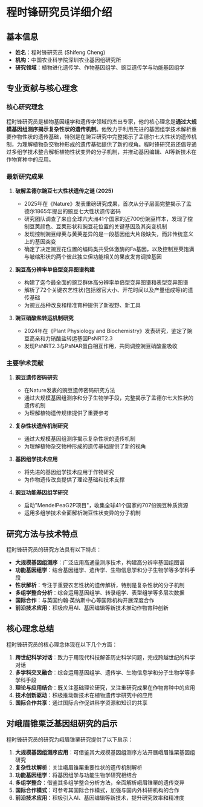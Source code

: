 # 程时锋研究员详细介绍

## 基本信息
- **姓名**：程时锋研究员 (Shifeng Cheng)
- **机构**：中国农业科学院深圳农业基因组研究所
- **研究领域**：植物进化遗传学、作物基因组学、豌豆遗传学与功能基因组学

## 专业贡献与核心理念

### 核心研究理念
程时锋研究员是植物基因组学和遗传学领域的杰出专家，他的核心理念是**通过大规模基因组测序揭示复杂性状的遗传机制**。他致力于利用先进的基因组学技术解析重要作物性状的遗传基础，特别是在豌豆研究中完整揭示了孟德尔七大性状的遗传机制，为理解植物杂交物种形成的遗传基础提供了新的视角。程时锋研究员还倡导通过多组学技术整合解析植物性状变异的分子机制，并推动基因编辑、AI等新技术在作物育种中的应用。

### 最新研究成果

1. **破解孟德尔豌豆七大性状遗传之谜 (2025)**
   - 2025年在《Nature》发表重磅研究成果，首次从分子层面完整揭示了孟德尔1865年提出的豌豆七大性状遗传密码
   - 研究团队调查了来自全球六大洲41个国家的近700份豌豆样本，发现了控制豆荚颜色、豆荚形状和豌豆花位置的关键基因及其突变机制
   - 发现控制豌豆绿荚与黄荚差异的是一段基因组大片段缺失，而非传统意义上的基因突变
   - 确定了决定豌豆花位置的编码类共受体激酶的Fa基因，以及控制豆荚饱满与皱缩形状的两个彼此独立但功能相关的果皮发育调控基因

2. **豌豆高分辨率单倍型变异图谱构建**
   - 构建了迄今最全面的豌豆群体高分辨率单倍型变异图谱和表型变异图谱
   - 解析了72个关键农艺性状(包括器官大小、开花时间以及产量组成等)的遗传基础
   - 为豌豆品种改良和精准育种提供了新视野、新工具

3. **豌豆硝酸盐转运机制研究**
   - 2024年在《Plant Physiology and Biochemistry》发表研究，鉴定了豌豆高亲和力硝酸盐转运基因PsNRT2.3
   - 发现PsNRT2.3与PsNAR蛋白相互作用，共同调控豌豆硝酸盐吸收

### 主要学术贡献

1. **豌豆遗传密码研究**
   - 在Nature发表的豌豆遗传密码研究方法
   - 通过大规模基因组测序和分子生物学手段，完整揭示了孟德尔七大性状的遗传机制
   - 为理解植物遗传规律提供了重要参考

2. **复杂性状遗传机制研究**
   - 通过大规模基因组测序揭示复杂性状的遗传机制
   - 为理解植物杂交物种形成的遗传基础提供了新的视角

3. **基因组学技术应用**
   - 将先进的基因组学技术应用于作物研究
   - 为作物遗传改良提供了理论基础和技术支撑

4. **豌豆功能基因组学研究**
   - 启动"MendelPeaG2P项目"，收集全球41个国家的707份豌豆种质资源
   - 运用多组学技术全面解析豌豆性状变异的分子机制

## 研究方法与技术特点

程时锋研究员的研究方法具有以下特点：
- **大规模基因组测序**：广泛应用高通量测序技术，构建高分辨率基因组图谱
- **功能基因组学**：结合基因组学、遗传学、生物信息学和分子生物学等多学科手段
- **性状解析**：专注于重要农艺性状的遗传解析，特别是复杂性状的分子机制
- **多组学整合分析**：综合运用基因组学、转录组学、表型组学等多层次数据
- **国际合作**：与英国约翰·英纳斯中心等国际机构开展深度合作
- **前沿技术应用**：积极应用AI、基因编辑等新技术推动作物育种创新

## 核心理念总结

程时锋研究员的核心理念体现在以下几个方面：
1. **跨世纪科学对话**：致力于用现代科技解答历史科学问题，完成跨越世纪的科学对话
2. **多学科交叉融合**：综合运用基因组学、遗传学、生物信息学和分子生物学等多学科手段
3. **理论与应用结合**：既关注基础理论研究，又注重研究成果在作物育种中的应用
4. **技术创新驱动**：积极推动新技术在植物遗传学研究中的应用
5. **国际合作共享**：通过国际合作促进科学资源和知识的共享

## 对峨眉锥栗泛基因组研究的启示

程时锋研究员的研究为峨眉锥栗研究提供了以下启示：
1. **大规模基因组测序应用**：可借鉴其大规模基因组测序方法开展峨眉锥栗基因组研究
2. **复杂性状解析**：关注峨眉锥栗重要性状的遗传机制解析
3. **功能基因组学**：将基因组学与功能生物学研究相结合
4. **多组学整合**：借鉴其多组学整合分析方法，全面解析峨眉锥栗的遗传变异
5. **国际合作模式**：可参考其国际合作模式，加强与国内外科研机构的合作
6. **前沿技术应用**：积极引入AI、基因编辑等新技术，提升研究效率和精准度